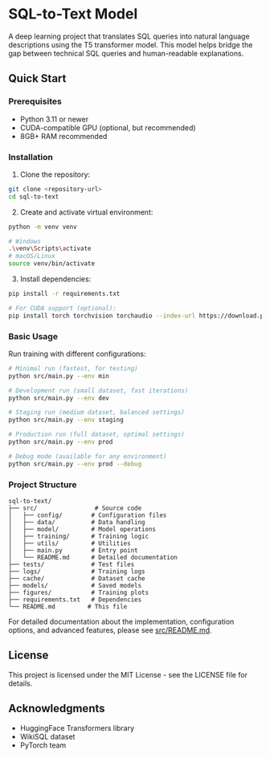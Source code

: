 
# SQL-to-Text Model

A deep learning project that translates SQL queries into natural language descriptions using the T5 transformer model. This model helps bridge the gap between technical SQL queries and human-readable explanations.

## Quick Start

### Prerequisites

- Python 3.11 or newer
- CUDA-compatible GPU (optional, but recommended)
- 8GB+ RAM recommended

### Installation

1. Clone the repository:
```bash
git clone <repository-url>
cd sql-to-text
```

2. Create and activate virtual environment:
```bash
python -m venv venv

# Windows
.\venv\Scripts\activate
# macOS/Linux
source venv/bin/activate
```

3. Install dependencies:
```bash
pip install -r requirements.txt

# For CUDA support (optional):
pip install torch torchvision torchaudio --index-url https://download.pytorch.org/whl/cu118
```

### Basic Usage

Run training with different configurations:
```bash
# Minimal run (fastest, for testing)
python src/main.py --env min

# Development run (small dataset, fast iterations)
python src/main.py --env dev

# Staging run (medium dataset, balanced settings)
python src/main.py --env staging

# Production run (full dataset, optimal settings)
python src/main.py --env prod

# Debug mode (available for any environment)
python src/main.py --env prod --debug
```

### Project Structure
```
sql-to-text/
├── src/                # Source code
│   ├── config/        # Configuration files
│   ├── data/          # Data handling
│   ├── model/         # Model operations
│   ├── training/      # Training logic
│   ├── utils/         # Utilities
│   ├── main.py        # Entry point
│   └── README.md      # Detailed documentation
├── tests/             # Test files
├── logs/              # Training logs
├── cache/             # Dataset cache
├── models/            # Saved models
├── figures/           # Training plots
├── requirements.txt   # Dependencies
└── README.md         # This file
```

For detailed documentation about the implementation, configuration options, and advanced features, please see [src/README.md](src/README.md).

## License

This project is licensed under the MIT License - see the LICENSE file for details.

## Acknowledgments

- HuggingFace Transformers library
- WikiSQL dataset
- PyTorch team

